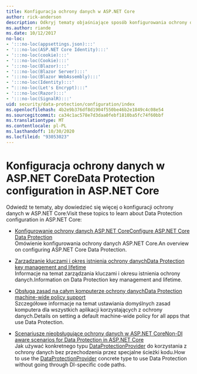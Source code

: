 ```yaml
---
title: Konfiguracja ochrony danych w ASP.NET Core
author: rick-anderson
description: Odkryj tematy objaśniające sposób konfigurowania ochrony danych w programie ASP.NET Core.
ms.author: riande
ms.date: 10/12/2017
no-loc:
- ':::no-loc(appsettings.json):::'
- ':::no-loc(ASP.NET Core Identity):::'
- ':::no-loc(cookie):::'
- ':::no-loc(Cookie):::'
- ':::no-loc(Blazor):::'
- ':::no-loc(Blazor Server):::'
- ':::no-loc(Blazor WebAssembly):::'
- ':::no-loc(Identity):::'
- ":::no-loc(Let's Encrypt):::"
- ':::no-loc(Razor):::'
- ':::no-loc(SignalR):::'
uid: security/data-protection/configuration/index
ms.openlocfilehash: 4b2e9b376df8d1904f550be46b2e1849c4c08e54
ms.sourcegitcommit: ca34c1ac578e7d3daa0febf1810ba5fc74f60bbf
ms.translationtype: MT
ms.contentlocale: pl-PL
ms.lasthandoff: 10/30/2020
ms.locfileid: "93053023"
---
```

# <a name="data-protection-configuration-in-aspnet-core"></a><span data-ttu-id="5fa59-103">Konfiguracja ochrony danych w ASP.NET Core</span><span class="sxs-lookup"><span data-stu-id="5fa59-103">Data Protection configuration in ASP.NET Core</span></span>

<span data-ttu-id="5fa59-104">Odwiedź te tematy, aby dowiedzieć się więcej o konfiguracji ochrony danych w ASP.NET Core:</span><span class="sxs-lookup"><span data-stu-id="5fa59-104">Visit these topics to learn about Data Protection configuration in ASP.NET Core:</span></span>

* [<span data-ttu-id="5fa59-105">Konfigurowanie ochrony danych ASP.NET Core</span><span class="sxs-lookup"><span data-stu-id="5fa59-105">Configure ASP.NET Core Data Protection</span></span>](xref:security/data-protection/configuration/overview)  
  <span data-ttu-id="5fa59-106">Omówienie konfigurowania ochrony danych ASP.NET Core.</span><span class="sxs-lookup"><span data-stu-id="5fa59-106">An overview on configuring ASP.NET Core Data Protection.</span></span>

* [<span data-ttu-id="5fa59-107">Zarządzanie kluczami i okres istnienia ochrony danych</span><span class="sxs-lookup"><span data-stu-id="5fa59-107">Data Protection key management and lifetime</span></span>](xref:security/data-protection/configuration/default-settings)  
  <span data-ttu-id="5fa59-108">Informacje na temat zarządzania kluczami i okresu istnienia ochrony danych.</span><span class="sxs-lookup"><span data-stu-id="5fa59-108">Information on Data Protection key management and lifetime.</span></span>

* [<span data-ttu-id="5fa59-109">Obsługa zasad na całym komputerze ochrony danych</span><span class="sxs-lookup"><span data-stu-id="5fa59-109">Data Protection machine-wide policy support</span></span>](xref:security/data-protection/configuration/machine-wide-policy)  
  <span data-ttu-id="5fa59-110">Szczegółowe informacje na temat ustawiania domyślnych zasad komputera dla wszystkich aplikacji korzystających z ochrony danych.</span><span class="sxs-lookup"><span data-stu-id="5fa59-110">Details on setting a default machine-wide policy for all apps that use Data Protection.</span></span>

* [<span data-ttu-id="5fa59-111">Scenariusze nieobsługujące ochrony danych w ASP.NET Core</span><span class="sxs-lookup"><span data-stu-id="5fa59-111">Non-DI aware scenarios for Data Protection in ASP.NET Core</span></span>](xref:security/data-protection/configuration/non-di-scenarios)  
  <span data-ttu-id="5fa59-112">Jak używać konkretnego typu [DataProtectionProvider](/dotnet/api/Microsoft.AspNetCore.DataProtection.DataProtectionProvider) do korzystania z ochrony danych bez przechodzenia przez specjalne ścieżki kodu.</span><span class="sxs-lookup"><span data-stu-id="5fa59-112">How to use the [DataProtectionProvider](/dotnet/api/Microsoft.AspNetCore.DataProtection.DataProtectionProvider) concrete type to use Data Protection without going through DI-specific code paths.</span></span>
